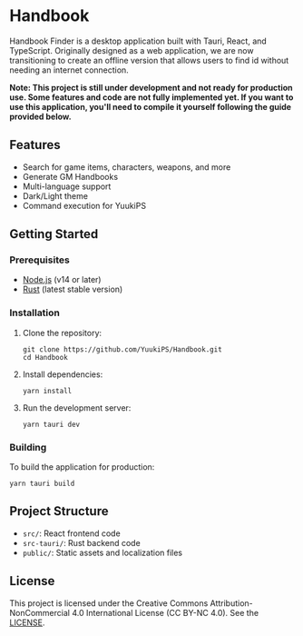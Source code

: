 # Handbook

Handbook Finder is a desktop application built with Tauri, React, and TypeScript. Originally designed as a web
application, we are now transitioning to create an offline version that allows users to find id without needing
an internet connection.

**Note: This project is still under development and not ready for production use. Some features and code are not fully implemented yet. If you want to use this application, you'll need to compile it yourself following the guide provided below.**

## Features

- Search for game items, characters, weapons, and more
- Generate GM Handbooks
- Multi-language support
- Dark/Light theme
- Command execution for YuukiPS

## Getting Started

### Prerequisites

- [Node.js](https://nodejs.org/) (v14 or later)
- [Rust](https://www.rust-lang.org/) (latest stable version)

### Installation

1. Clone the repository:
   ```
   git clone https://github.com/YuukiPS/Handbook.git
   cd Handbook
   ```

2. Install dependencies:
   ```
   yarn install
   ```

3. Run the development server:
   ```
   yarn tauri dev
   ```

### Building

To build the application for production:

```
yarn tauri build
```

## Project Structure

- `src/`: React frontend code
- `src-tauri/`: Rust backend code
- `public/`: Static assets and localization files

## License

This project is licensed under the Creative Commons Attribution-NonCommercial 4.0 International License (CC BY-NC 4.0).
See the [LICENSE](LICENSE).